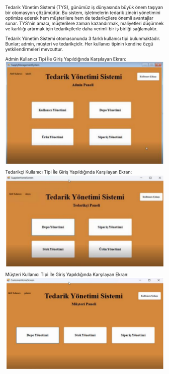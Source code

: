 Tedarik Yönetim Sistemi (TYS), günümüz iş dünyasında büyük önem taşıyan bir
otomasyon çözümüdür. Bu sistem, işletmelerin tedarik zinciri yönetimini optimize ederek
hem müşterilere hem de tedarikçilere önemli avantajlar sunar. TYS'nin amacı, müşterilere
zaman kazandırmak, maliyetleri düşürmek ve karlılığı artırmak için tedarikçilerle daha
verimli bir iş birliği sağlamaktır.

Tedarik Yönetim Sistemi otomasonunda 3 farklı kullanıcı tipi bulunmaktadır. Bunlar; admin, müşteri ve tedarikçidir.
Her kullanıcı tipinin kendine özgü yetkilendirmeleri mevcuttur.


Admin Kullanıcı Tipi İle Giriş Yapıldığında Karşılayan Ekran:
![Giriş Ekranı](https://github.com/deryapolatt/TedarikYonetimSistemi/blob/master/tys1.PNG)


Tedarikçi Kullanıcı Tipi İle Giriş Yapıldığında Karşılayan Ekran:
![Giriş Ekranı](https://github.com/deryapolatt/TedarikYonetimSistemi/blob/master/tys2.PNG)

Müşteri Kullanıcı Tipi İle Giriş Yapıldığında Karşılayan Ekran:
![Giriş Ekranı](https://github.com/deryapolatt/TedarikYonetimSistemi/blob/master/tys3.PNG)


